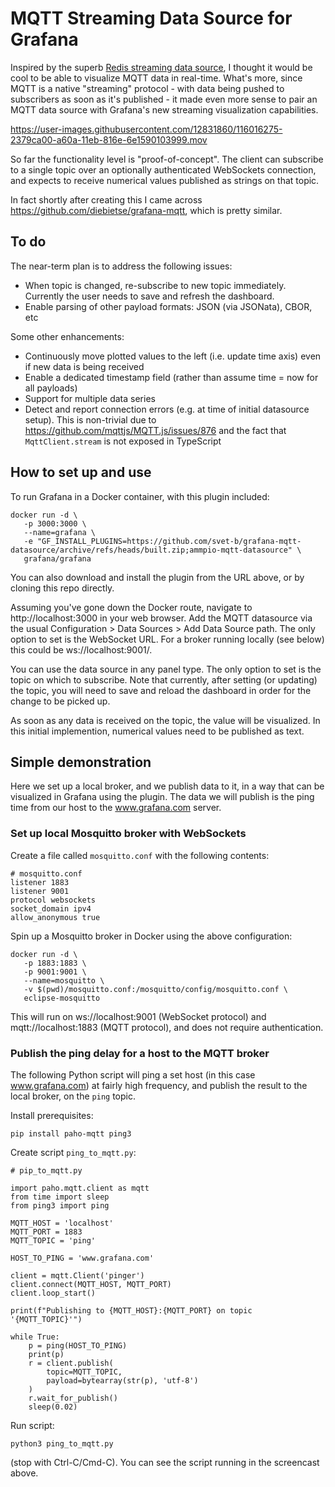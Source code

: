 # MQTT Streaming Data Source for Grafana

Inspired by the superb [Redis streaming data source](https://github.com/RedisGrafana/grafana-redis-datasource), I thought it would be cool to be able to visualize MQTT data in real-time. What's more, since MQTT is a native "streaming" protocol - with data being pushed to subscribers as soon as it's published - it made even more sense to pair an MQTT data source with Grafana's new streaming visualization capabilities.

https://user-images.githubusercontent.com/12831860/116016275-2379ca00-a60a-11eb-816e-6e1590103999.mov

So far the functionality level is "proof-of-concept". The client can subscribe to a single topic over an optionally authenticated WebSockets connection, and expects to receive numerical values published as strings on that topic.

In fact shortly after creating this I came across https://github.com/diebietse/grafana-mqtt, which is pretty similar.

## To do

The near-term plan is to address the following issues:

- When topic is changed, re-subscribe to new topic immediately. Currently the user needs to save and refresh the dashboard.
- Enable parsing of other payload formats: JSON (via JSONata), CBOR, etc

Some other enhancements:

- Continuously move plotted values to the left (i.e. update time axis) even if new data is being received
- Enable a dedicated timestamp field (rather than assume time = now for all payloads)
- Support for multiple data series
- Detect and report connection errors (e.g. at time of initial datasource setup). This is non-trivial due to https://github.com/mqttjs/MQTT.js/issues/876 and the fact that `MqttClient.stream` is not exposed in TypeScript

## How to set up and use

To run Grafana in a Docker container, with this plugin included:

```
docker run -d \
   -p 3000:3000 \
   --name=grafana \
   -e "GF_INSTALL_PLUGINS=https://github.com/svet-b/grafana-mqtt-datasource/archive/refs/heads/built.zip;ammpio-mqtt-datasource" \
   grafana/grafana
```

You can also download and install the plugin from the URL above, or by cloning this repo directly.

Assuming you've gone down the Docker route, navigate to http://localhost:3000 in your web browser. Add the MQTT datasource via the usual Configuration > Data Sources > Add Data Source path. The only option to set is the WebSocket URL. For a broker running locally (see below) this could be ws://localhost:9001/.

You can use the data source in any panel type. The only option to set is the topic on which to subscribe. Note that currently, after setting (or updating) the topic, you will need to save and reload the dashboard in order for the change to be picked up.

As soon as any data is received on the topic, the value will be visualized. In this initial implemention, numerical values need to be published as text.

## Simple demonstration

Here we set up a local broker, and we publish data to it, in a way that can be visualized in Grafana using the plugin. The data we will publish is the ping time from our host to the www.grafana.com server.

### Set up local Mosquitto broker with WebSockets

Create a file called `mosquitto.conf` with the following contents:

```
# mosquitto.conf
listener 1883
listener 9001
protocol websockets
socket_domain ipv4
allow_anonymous true
```

Spin up a Mosquitto broker in Docker using the above configuration:

```
docker run -d \
   -p 1883:1883 \
   -p 9001:9001 \
   --name=mosquitto \
   -v $(pwd)/mosquitto.conf:/mosquitto/config/mosquitto.conf \
   eclipse-mosquitto
```

This will run on ws://localhost:9001 (WebSocket protocol) and mqtt://localhost:1883 (MQTT protocol), and does not require authentication.

### Publish the ping delay for a host to the MQTT broker

The following Python script will ping a set host (in this case www.grafana.com) at fairly high frequency, and publish the result to the local broker, on the `ping` topic.

Install prerequisites:

```
pip install paho-mqtt ping3
```

Create script `ping_to_mqtt.py`:

```
# pip_to_mqtt.py

import paho.mqtt.client as mqtt
from time import sleep
from ping3 import ping

MQTT_HOST = 'localhost'
MQTT_PORT = 1883
MQTT_TOPIC = 'ping'

HOST_TO_PING = 'www.grafana.com'

client = mqtt.Client('pinger')
client.connect(MQTT_HOST, MQTT_PORT)
client.loop_start()

print(f"Publishing to {MQTT_HOST}:{MQTT_PORT} on topic '{MQTT_TOPIC}'")

while True:
    p = ping(HOST_TO_PING)
    print(p)
    r = client.publish(
        topic=MQTT_TOPIC,
        payload=bytearray(str(p), 'utf-8')
    )
    r.wait_for_publish()
    sleep(0.02)
```

Run script:

```
python3 ping_to_mqtt.py
```

(stop with Ctrl-C/Cmd-C). You can see the script running in the screencast above.
